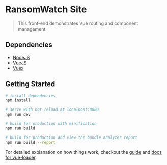 # RansomWatch Site

> This front-end demonstrates Vue routing and component management

## Dependencies
* [NodeJS](https://nodejs.org/en/)
* [VueJS](https://vuejs.org/)
* [Vuex](https://vuex.vuejs.org/)

## Getting Started

``` bash
# install dependencies
npm install

# serve with hot reload at localhost:8080
npm run dev

# build for production with minification
npm run build

# build for production and view the bundle analyzer report
npm run build --report
```

For detailed explanation on how things work, checkout the [guide](http://vuejs-templates.github.io/webpack/) and [docs for vue-loader](http://vuejs.github.io/vue-loader).

